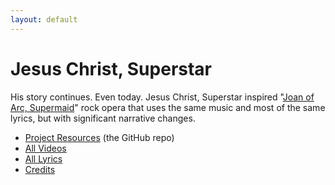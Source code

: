 ```yaml
---
layout: default
---
```


# Jesus Christ, Superstar

His story continues. Even today. Jesus Christ, Superstar inspired "[Joan of Arc, Supermaid](https://github.com/ctzurcanu/musical-JAS)" rock opera that uses the same music and most of the same lyrics, but with significant narrative changes.

- [Project Resources](https://github.com/ctzurcanu/musical-JCS) (the GitHub repo)
- [All Videos](./videos.html)
- [All Lyrics](./lyrics.html)
- [Credits](./credits.html)